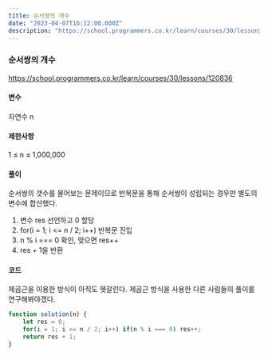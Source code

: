 ```yaml
---
title: 순서쌍의 개수
date: "2023-04-07T16:12:00.000Z"
description: "https://school.programmers.co.kr/learn/courses/30/lessons/120836"
---
```

### 순서쌍의 개수    
https://school.programmers.co.kr/learn/courses/30/lessons/120836    
    
#### 변수    
자연수 n    
    
#### 제한사항    
1 ≤ n ≤ 1,000,000    
    
#### 풀이    
순서쌍의 갯수를 물어보는 문제이므로 반복문을 통해 순서쌍이 성립되는 경우만 별도의 변수에 합산했다.    
1. 변수 res 선언하고 0 할당    
2. for(i = 1; i <= n / 2; i++) 반복문 진입    
3. n % i === 0 확인, 맞으면 res++    
4. res + 1을 반환    
    
#### 코드    
제곱근을 이용한 방식이 아직도 헷갈린다. 제곱근 방식을 사용한 다른 사람들의 풀이를 연구해봐야겠다.    
```JavaScript
function solution(n) {
    let res = 0;    
    for(i = 1; i <= n / 2; i++) if(n % i === 0) res++;
    return res + 1;
}
```